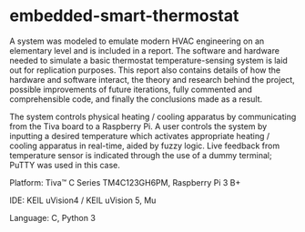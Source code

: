 # embedded-smart-thermostat
A system was modeled to emulate modern HVAC engineering on an elementary level and is included in a report. The software and hardware needed to simulate a basic thermostat temperature-sensing system is laid out for replication purposes. This report also contains details of how the hardware and software interact, the theory and research behind the project, possible improvements of future iterations, fully commented and comprehensible code, and finally the conclusions made as a result.

The system controls physical heating / cooling apparatus by communicating from the Tiva board to a Raspberry Pi. A user controls the system by inputting a desired temperature which activates appropriate heating / cooling apparatus in real-time, aided by fuzzy logic. Live feedback from temperature sensor is indicated through the use of a dummy terminal; PuTTY was used in this case.

Platform: Tiva™ C Series TM4C123GH6PM, Raspberry Pi 3 B+

IDE: KEIL uVision4 / KEIL uVision 5, Mu

Language: C, Python 3
